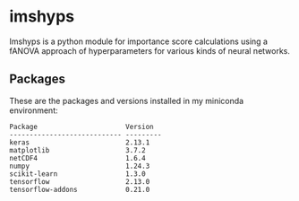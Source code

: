 # imshyps

Imshyps is a python module for importance score calculations using a fANOVA approach of hyperparameters for various kinds of neural networks.

## Packages

These are the packages and versions installed in my miniconda environment:

```
Package                      Version
---------------------------- ---------
keras                        2.13.1
matplotlib                   3.7.2
netCDF4                      1.6.4
numpy                        1.24.3
scikit-learn                 1.3.0
tensorflow                   2.13.0
tensorflow-addons            0.21.0
```
